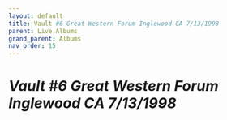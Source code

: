 ```yaml
---
layout: default
title: Vault #6 Great Western Forum Inglewood CA 7/13/1998
parent: Live Albums
grand_parent: Albums
nav_order: 15
---
```


# *Vault #6 Great Western Forum Inglewood CA 7/13/1998*